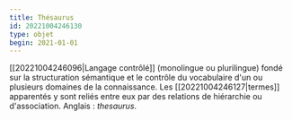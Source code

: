 ```yaml
---
title: Thésaurus
id: 20221004246130
type: objet
begin: 2021-01-01
---
```


[[20221004246096|Langage contrôlé]] (monolingue ou plurilingue) fondé sur la structuration sémantique et le contrôle du vocabulaire d'un ou plusieurs domaines de la connaissance. Les [[20221004246127|termes]] apparentés y sont reliés entre eux par des relations de hiérarchie ou d'association. Anglais : *thesaurus*.